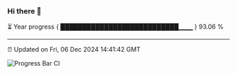 ### Hi there 👋

⏳ Year progress { ███████████████████████████▁▁▁ } 93.06 %

---

⏰ Updated on Fri, 06 Dec 2024 14:41:42 GMT

![Progress Bar CI](https://github.com/IshwaranRudhara/GIT-ACTION/workflows/Progress%20Bar%20CI/badge.svg)
